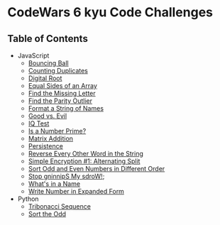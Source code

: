 # CodeWars 6 kyu Code Challenges

## Table of Contents

-   JavaScript
    -   [Bouncing Ball](bouncing-ball)
    -   [Counting Duplicates](counting-duplicates)
    -   [Digital Root](digital-root)
    -   [Equal Sides of an Array](equal-sides-of-an-array)
    -   [Find the Missing Letter](find-the-missing-letter)
    -   [Find the Parity Outlier](find-the-parity-outlier)
    -   [Format a String of Names](format-a-string-of-names)
    -   [Good vs. Evil](good-vs-evil)
    -   [IQ Test](iq-test)
    -   [Is a Number Prime?](is-a-number-prime)
    -   [Matrix Addition](matrix-addition)
    -   [Persistence](persistence-bugger)
    -   [Reverse Every Other Word in the String](reverse-every-other-word-in-the-string)
    -   [Simple Encryption #1: Alternating Split](simple-encryption-1)
    -   [Sort Odd and Even Numbers in Different Order](sort-odd-and-even-numbers-in-different-order)
    -   [Stop gninnipS My sdroW!](stop-gninnips-my-sdrow!);
    -   [What's in a Name](whats-in-a-name)
    -   [Write Number in Expanded Form](write-number-in-expanded-form)
-   Python
    -   [Tribonacci Sequence](tribonacci-sequence)
    -   [Sort the Odd](sort-the-odd)
